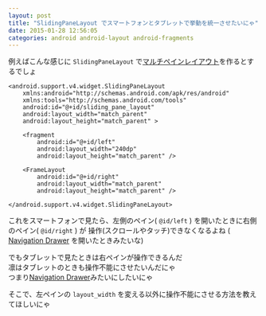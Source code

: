 ```yaml
---
layout: post
title: "SlidingPaneLayout でスマートフォンとタブレットで挙動を統一させたいにゃ"
date: 2015-01-28 12:56:05
categories: android android-layout android-fragments
---
```

<p>例えばこんな感じに <code>SlidingPaneLayout</code> で<a href="http://developer.android.com/design/patterns/multi-pane-layouts.html" rel="nofollow">マルチペインレイアウト</a>を作るとするでしょ</p>

<pre><code>&lt;android.support.v4.widget.SlidingPaneLayout 
    xmlns:android="http://schemas.android.com/apk/res/android"
    xmlns:tools="http://schemas.android.com/tools"
    android:id="@+id/sliding_pane_layout"
    android:layout_width="match_parent"
    android:layout_height="match_parent" &gt;

    &lt;fragment
        android:id="@+id/left"
        android:layout_width="240dp"
        android:layout_height="match_parent" /&gt;

    &lt;FrameLayout
        android:id="@+id/right"
        android:layout_width="match_parent"
        android:layout_height="match_parent" /&gt;

&lt;/android.support.v4.widget.SlidingPaneLayout&gt;
</code></pre>

<p>これをスマートフォンで見たら、左側のペイン( <code>@id/left</code> ) を開いたときに右側のペイン( <code>@id/right</code> ) が 操作(スクロールやタッチ)できなくなるよね ( <a href="https://developer.android.com/design/patterns/navigation-drawer.html" rel="nofollow">Navigation Drawer</a> を開いたときみたいな)</p>

<p>でもタブレットで見たときは右ペインが操作できるんだ<br>
凛はタブレットのときも操作不能にさせたいんだにゃ<br>
つまり<a href="https://developer.android.com/design/patterns/navigation-drawer.html" rel="nofollow">Navigation Drawer</a>みたいにしたいにゃ</p>

<p>そこで、左ペインの <code>layout_width</code> を変える以外に操作不能にさせる方法を教えてほしいにゃ</p>
